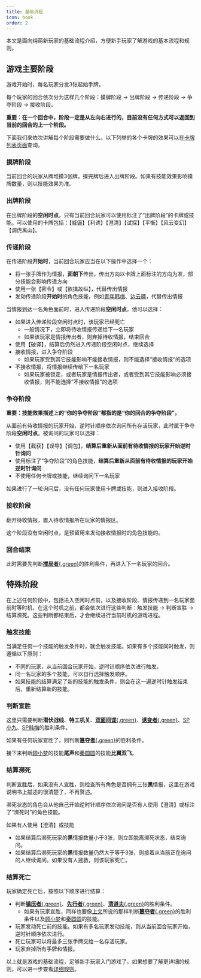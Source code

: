 ```yaml
---
title: 基础流程
icon: book
order: 2
---
```


本文是面向纯萌新玩家的基础流程介绍，方便新手玩家了解游戏的基本流程和规则。

## 游戏主要阶段

游戏开始时，每名玩家分发3张起始手牌。

每个玩家的回合依次分为这样几个阶段：摸牌阶段 &rarr; 出牌阶段 &rarr; 传递阶段 &rarr; 争夺阶段 &rarr; 接收阶段。

**重要：在一个回合中，阶段一定是从左向右进行的，目前没有任何方式可以返回到当前的回合的上一个阶段。**

下面我们来依次讲解每个阶段需要做什么。以下列举的各个卡牌的效果可以在[卡牌列表页面](../card/card.md)查询。

### 摸牌阶段

<Badge text="仅当前回合玩家" type="info" vertical="baseline" /> 当前回合的玩家从牌堆摸3张牌，摸完牌后进入出牌阶段。如果有技能效果影响摸牌数量，则以技能效果为准。

### 出牌阶段

<Badge text="仅当前回合玩家" type="info" vertical="baseline" /> 在出牌阶段的**空闲时点**，只有当前回合玩家可以使用标注了“出牌阶段”的卡牌或技能。可以使用的卡牌包括：【威逼】【利诱】【澄清】【试探】【平衡】【风云变幻】【调虎离山】。

### 传递阶段

<Badge text="仅当前回合玩家" type="info" vertical="baseline" /> 在传递阶段**开始时**，当前回合玩家应当在以下操作中选择一个：
- 将一张手牌作为情报，**面朝下**传出，传出方向以卡牌上面标注的方向为准，部分技能会影响传递方向
- 使用一张【密令】或【欲擒故纵】，代替传出情报
- 发动传递阶段**开始时**的角色技能，例如[青年韩梅](../skills/extend1.html#h-韩梅-特务学员)、[边云疆](../skills/extend2.html#b-边云疆-军人)，代替传出情报

<Badge text="仅待收情报所在玩家" type="note" vertical="baseline" /> 当情报到达一名角色面前时，进入传递阶段**空闲时点**，他可以选择：
- 如果进入传递阶段空闲时点时，该玩家已经死亡
  - 一般情况下，立即将待收情报传递给下一名玩家
  - 如果该玩家是情报传出者，则弃掉待收情报，结束回合
- 使用【破译】，结算后仍然进入传递阶段空闲时点，继续选择
- 接收情报，进入争夺阶段
  - 如果玩家受到其它技能影响不能接收情报，则不能选择“接收情报”的选项
- 不接收情报，将情报继续传给下一名玩家
  - 如果玩家被锁定，或者玩家是情报传出者，或者受到其它技能影响必须接收情报，则不能选择“不接收情报”的选项

### 争夺阶段

**重要：技能效果描述上的“你的争夺阶段”都指的是“你的回合的争夺阶段”。**

<Badge text="仅被询问的玩家" type="note" vertical="baseline" /> 从面前有待收情报的玩家开始，逆时针顺序依次询问所有存活玩家，此时属于争夺阶段**空闲时点**。被询问的玩家可以选择：
- 使用【截获】【误导】【调包】，**结算后重新从面前有待收情报的玩家开始逆时针询问**
- 使用标注了“争夺阶段”的角色技能，**结算后重新从面前有待收情报的玩家开始逆时针询问**
- 不使用任何卡牌或技能，继续询问下一名玩家

如果进行了一轮询问后，没有任何玩家使用卡牌或技能，则进入接收阶段。

### 接收阶段

翻开待收情报，置入待收情报所在玩家的情报区。

这个阶段没有空闲时点，是预留用来发动接收情报时的角色技能的。

### 回合结束

此时需要先判断[**搅局者**{.green}](../card/secret_task.md)的胜利条件，再进入下一名玩家的回合。

## 特殊阶段

在上述任何阶段中，包括进入空闲时点前，以及接收阶段、情报传递到一名玩家面前时等时机，在这个时机之前，都会依次进行这些判断：触发技能 &rarr; 判断宣胜 &rarr; 结算濒死。这些判断都结束后，才会继续进行当前时机的游戏进程。

### 触发技能

当满足任何一个技能的触发条件时，就会触发技能。如果有多个技能同时触发，则遵循以下原则：
- 不同的玩家，从当前回合玩家开始，逆时针顺序依次进行触发。
- 同一名玩家的多个技能，可以自行选择触发顺序。
- 如果技能的结算满足了新的技能的触发条件，则会在这一遍逆时针触发结束后，重新结算新的技能。

### 判断宣胜

这里只需要判断**潜伏战线**、**特工机关**、[**双面间谍**{.green}](../card/secret_task.md)、[**诱变者**{.green}](../card/secret_task.md)、[SP小九](../skills/extend2.md#x-小九-sp-情报站长)、[SP韩梅](../skills/extend2.md#h-韩梅-sp-军统特务)的胜利条件。

如果有任何玩家宣胜了，则判断[**簒夺者**{.green}](../card/secret_task.md)的胜利条件。

接下来判断[顾小梦](../skills/base.md#g-顾小梦-译电科科员)的技能**尾声**和[秦圆圆](../skills/extend1.md#q-秦圆圆-风尘侠女)的技能**比翼双飞**。

### 结算濒死

判断宣胜后，如果没有人宣胜，则检查所有角色是否拥有三张**黑**情报，这里在游戏说明书上描述的很清楚了，不再赘述。

濒死状态的角色会从他自己开始逆时针顺序依次询问是否有人使用【澄清】或标注了“濒死时”的角色技能。

如果有人使用【澄清】或技能
- 如果结算后濒死玩家的**黑**情报数量小于3张，则立即脱离濒死状态，结束询问。
- 如果结算后濒死玩家的**黑**情报数量仍然大于等于3张，则接着从当前正在询问的人继续询问。如果没有人拯救，则该玩家死亡。

### 结算死亡

玩家确定死亡后，按照以下顺序进行结算：
- 判断[**镇压者**{.green}](../card/secret_task.md)、[**先行者**{.green}](../card/secret_task.md)、[**清道夫**{.green}](../card/secret_task.md)的胜利条件。
  - 如果有玩家宣胜，同样也要像[上文](#判断宣胜)所说的那样判断[**簒夺者**{.green}](../card/secret_task.md)的胜利条件以及[顾小梦](../skills/base.md#g-顾小梦-译电科科员)和[秦圆圆](../skills/extend1.md#q-秦圆圆-风尘侠女)的技能。
- 玩家发动死亡前的技能。如果有多名玩家发动技能，则从当前回合玩家开始，逆时针顺序依次进行。
- 死亡玩家可以将最多三张手牌交给一名存活玩家。
- 玩家弃掉所有手牌和情报。

以上就是游戏的基础流程，足够新手玩家入门游戏了。如果想要了解更详细的规则，可以进一步查看[详细规则](detail_rules.md)。
